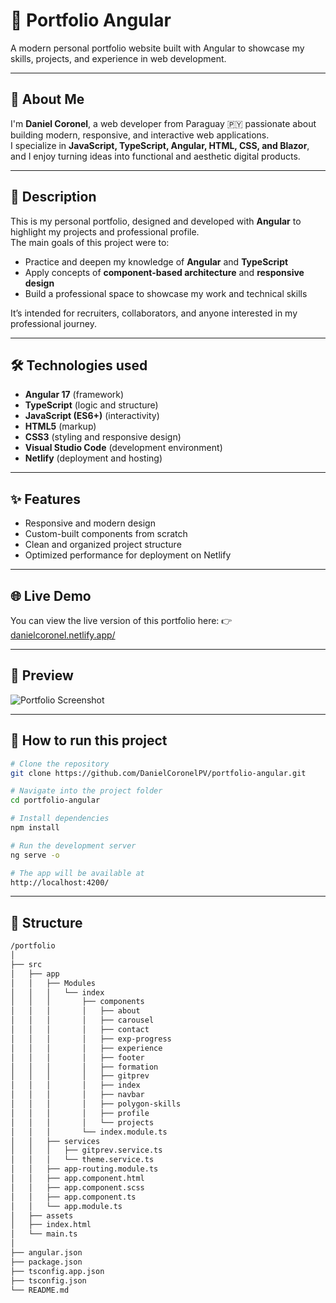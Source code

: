 
# 💼 Portfolio Angular

A modern personal portfolio website built with Angular to showcase my skills, projects, and experience in web development.  

---

## 📄 About Me
I'm **Daniel Coronel**, a web developer from Paraguay 🇵🇾 passionate about building modern, responsive, and interactive web applications.  
I specialize in **JavaScript, TypeScript, Angular, HTML, CSS, and Blazor**, and I enjoy turning ideas into functional and aesthetic digital products.  

---

## 📌 Description
This is my personal portfolio, designed and developed with **Angular** to highlight my projects and professional profile.  
The main goals of this project were to:  
- Practice and deepen my knowledge of **Angular** and **TypeScript**  
- Apply concepts of **component-based architecture** and **responsive design**  
- Build a professional space to showcase my work and technical skills  

It’s intended for recruiters, collaborators, and anyone interested in my professional journey.  

---

## 🛠 Technologies used
- **Angular 17** (framework)  
- **TypeScript** (logic and structure)  
- **JavaScript (ES6+)** (interactivity)  
- **HTML5** (markup)  
- **CSS3** (styling and responsive design)  
- **Visual Studio Code** (development environment)  
- **Netlify** (deployment and hosting)  

---

## ✨ Features
- Responsive and modern design  
- Custom-built components from scratch  
- Clean and organized project structure  
- Optimized performance for deployment on Netlify  

---

## 🌐 Live Demo
You can view the live version of this portfolio here:
👉 [danielcoronel.netlify.app/](https://danielcoronel.netlify.app/)

---

## 📸 Preview
![Portfolio Screenshot](assets/Portfolio-screenshot.png)

---

## 🚀 How to run this project
```bash
# Clone the repository
git clone https://github.com/DanielCoronelPV/portfolio-angular.git

# Navigate into the project folder
cd portfolio-angular

# Install dependencies
npm install

# Run the development server
ng serve -o

# The app will be available at
http://localhost:4200/
```

---

## 📁 Structure
```bash
/portfolio
│
├── src
│   ├── app
│   │   ├── Modules
│   │   │   └── index
│   │   │       ├── components
│   │   │       │   ├── about
│   │   │       │   ├── carousel
│   │   │       │   ├── contact
│   │   │       │   ├── exp-progress
│   │   │       │   ├── experience
│   │   │       │   ├── footer
│   │   │       │   ├── formation
│   │   │       │   ├── gitprev
│   │   │       │   ├── index
│   │   │       │   ├── navbar
│   │   │       │   ├── polygon-skills
│   │   │       │   ├── profile
│   │   │       │   └── projects
│   │   │       └── index.module.ts
│   │   ├── services
│   │   │   ├── gitprev.service.ts
│   │   │   └── theme.service.ts
│   │   ├── app-routing.module.ts
│   │   ├── app.component.html
│   │   ├── app.component.scss
│   │   ├── app.component.ts
│   │   └── app.module.ts
│   ├── assets
│   ├── index.html
│   └── main.ts
│
├── angular.json
├── package.json
├── tsconfig.app.json
├── tsconfig.json
└── README.md
```
